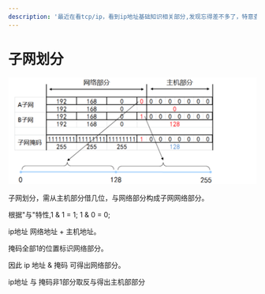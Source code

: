 ```yaml
---
description: '最近在看tcp/ip，看到ip地址基础知识相关部分,发现忘得差不多了，特意查了些资料。复习了下'
---
```


# 子网划分

![&#x56FE;&#x7247;&#x6765;&#x81EA;&#x7F51;&#x7EDC;](../.gitbook/assets/qi-ye-wei-xin-jie-tu-6623e1cb248249e5b0445cf5791f886b.png)

 子网划分，需从主机部分借几位，与网络部分构成子网网络部分。 

根据"与"特性,1 & 1 = 1; 1 & 0 = 0; 

ip地址 网络地址 + 主机地址。

 掩码全部1的位置标识网络部分。

 因此 ip 地址 & 掩码 可得出网络部分。

 ip地址 与 掩码非1部分取反与得出主机部部分

